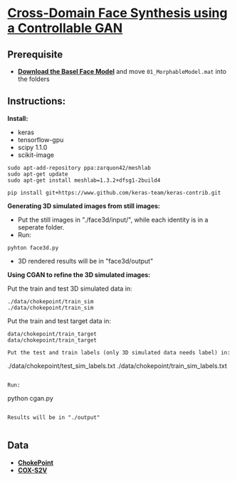 **[Cross-Domain Face Synthesis using a Controllable GAN](https://arxiv.org/abs/1910.14247)**
===========


## Prerequisite

- **[Download the Basel Face Model](http://faces.cs.unibas.ch/bfm/main.php?nav=1-2&id=downloads)** and move `01_MorphableModel.mat` into the folders

## Instructions:
__Install:__
* keras
* tensorflow-gpu
* scipy 1.1.0
* scikit-image

```
sudo apt-add-repository ppa:zarquon42/meshlab
sudo apt-get update
sudo apt-get install meshlab=1.3.2+dfsg1-2build4
```


```
pip install git+https://www.github.com/keras-team/keras-contrib.git
```

__Generating 3D simulated images from still images:__

* Put the still images in "./face3d/input/", while each identity is in a seperate folder.
* Run:
```
pyhton face3d.py
```
* 3D rendered results will be in "face3d/output"


__Using CGAN to refine the 3D simulated images:__

Put the train and test 3D simulated data in:
```
./data/chokepoint/train_sim
./data/chokepoint/train_sim
```

Put the train and test target data in:
```
data/chokepoint/train_target
data/chokepoint/train_target

Put the test and train labels (only 3D simulated data needs label) in:
```
./data/chokepoint/test_sim_labels.txt
./data/chokepoint/train_sim_labels.txt
```

Run:

```
python cgan.py
```

Results will be in "./output"


```
## Data

- **[ChokePoint](http://arma.sourceforge.net/chokepoint/)** 
- **[COX-S2V](http://vipl.ict.ac.cn/view_database.php?id=3)** 



